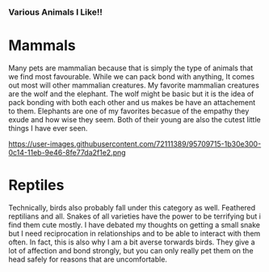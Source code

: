 ### Various Animals I Like!!
# Mammals
Many pets are mammalian because that is simply the type of animals that we find most favourable. While we can pack bond with anything, It comes out most will other mammalian creatures. My favorite mammalian creatures are the wolf and the elephant. The wolf might be basic but it is the idea of pack bonding with both each other and us makes be have an attachement to them. Elephants are one of my favorites becasue of the empathy they exude and how wise they seem. Both of their young are also the cutest little things I have ever seen.

https://user-images.githubusercontent.com/72111389/95709715-1b30e300-0c14-11eb-9e46-8fe77da2f1e2.png

# Reptiles
Technically, birds also probably fall under this category as well. Feathered reptilians and all. Snakes of all varieties have the power to be terrifying but i find them cute mostly. I have debated my thoughts on getting a small snake but I need reciprocation in relationships and to be able to interact with them often. In fact, this is also why I am a bit averse torwards birds. They give a lot of affection and bond strongly, but you can only really pet them on the head safely for reasons that are uncomfortable.
